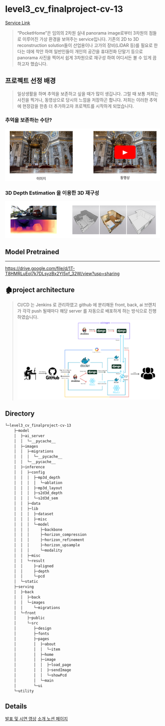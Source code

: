 # level3_cv_finalproject-cv-13

[Service Link](http://34.64.255.206:3000/)
> “PocketHome”은 임의의 2차원 실내 panorama image로부터 3차원의 점들로 이루어진 가상 환경을 보여주는 service입니다. 기존의 2D to 3D reconstruction solution들이 산업용이나 고가의 장비(LiDAR 등)를 필요로 한다는 데에 착안 하여 일반인들이 개인의 공간을 휴대전화 단말기 등으로 panorama 사진을 찍어서 쉽게 3차원으로 재구성 하여 어디서든 볼 수 있게 끔 하고자 했습니다.

## 프로젝트 선정 배경

> 일상생활을 하며 추억을 보존하고 싶을 때가 많이 생깁니다. 그럴 때 보통 저희는 사진을 찍거나, 동영상으로 당시의 느낌을 저장하곤 합니다. 저희는 이러한 추억에 현장감을 한층 더 추가하고자 프로젝트를 시작하게 되었습니다.
> 

### 추억을 보존하는 수단?

![Untitled](./readme_img/image1.png)

### 3D Depth Estimation 을 이용한 3D 재구성
![Untitled](./readme_img/image2.png)

## Model Pretrained
---
https://drive.google.com/file/d/1T-T8HMRLuEol7k7DLsyzBx2YI5xf_32W/view?usp=sharing

## 🏚project architecture

> CI/CD 는 Jenkins 로 관리하였고 github 에 분리해둔 front, back, ai 브랜치가 각각 push 될때마다 해당 server 를 자동으로 배포하게 하는 방식으로 진행하였습니다.
![Untitled](./readme_img/image3.png)

## Directory
```bash
└─level3_cv_finalproject-cv-13
    ├─model
    │  ├─ai_server
    │  │  └─__pycache__
    │  ├─images
    │  │  ├─migrations
    │  │  │  └─__pycache__
    │  │  └─__pycache__
    │  ├─inference
    │  │  ├─config
    │  │  │  ├─mp3d_depth
    │  │  │  │  └─ablation
    │  │  │  ├─mp3d_layout
    │  │  │  ├─s2d3d_depth
    │  │  │  └─s2d3d_sem
    │  │  ├─data
    │  │  ├─lib
    │  │  │  ├─dataset
    │  │  │  ├─misc
    │  │  │  └─model
    │  │  │     ├─backbone
    │  │  │     ├─horizon_compression
    │  │  │     ├─horizon_refinement
    │  │  │     ├─horizon_upsample
    │  │  │     └─modality
    │  │  ├─misc
    │  │  └─result
    │  │     ├─aligned
    │  │     ├─depth
    │  │     └─pcd
    │  └─static
    ├─serving
    │  ├─back
    │  │  ├─back
    │  │  └─images
    │  │     └─migrations
    │  └─front
    │     ├─public
    │     └─src
    │        ├─design
    │        ├─fonts
    │        ├─pages
    │        │  ├─about
    │        │  │  └─item
    │        │  ├─home
    │        │  ├─image
    │        │  │  ├─load_page
    │        │  │  ├─sendImage
    │        │  │  └─showPcd
    │        │  └─main
    │        └─ui
    └─utility
```

## Details
[발표 및 시연 영상](https://www.youtube.com/watch?v=XD1V6d-P9dM)
[소개 노션 페이지](https://www.notion.so/boostcampait/CV-13-PocketHome-b95d90c88b95444c96a10b8ac3f8edc0)

